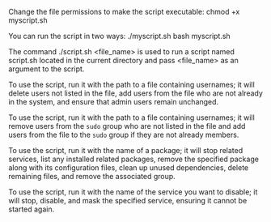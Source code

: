Change the file permissions to make the script executable:
chmod +x myscript.sh

You can run the script in two ways:
./myscript.sh
bash myscript.sh

The command ./script.sh <file_name> is used to run a script named script.sh located in the current directory and pass <file_name> as an argument to the script.

To use the script, run it with the path to a file containing usernames; it will delete users not listed in the file, add users from the file who are not already in the system, and ensure that admin users remain unchanged.

To use the script, run it with the path to a file containing usernames; it will remove users from the `sudo` group who are not listed in the file and add users from the file to the `sudo` group if they are not already members.

To use the script, run it with the name of a package; it will stop related services, list any installed related packages, remove the specified package along with its configuration files, clean up unused dependencies, delete remaining files, and remove the associated group.

To use the script, run it with the name of the service you want to disable; it will stop, disable, and mask the specified service, ensuring it cannot be started again.
